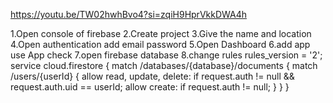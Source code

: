 
https://youtu.be/TW02hwhBvo4?si=zqiH9HprVkkDWA4h

1.Open console of firebase
2.Create project 
3.Give the name and location
4.Open authentication add email password
5.Open Dashboard
6.add app use App check
7.open firebase database 
8.change rules 
rules_version = '2';
service cloud.firestore {
  match /databases/{database}/documents {
    match /users/{userId} {
      allow read, update, delete: if request.auth != null && request.auth.uid == userId;
      allow create: if request.auth != null;
    }
  }
}
